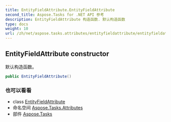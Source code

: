 ```yaml
---
title: EntityFieldAttribute.EntityFieldAttribute
second_title: Aspose.Tasks for .NET API 参考
description: EntityFieldAttribute 构造函数. 默认构造函数
type: docs
weight: 10
url: /zh/net/aspose.tasks.attributes/entityfieldattribute/entityfieldattribute/
---
```

## EntityFieldAttribute constructor

默认构造函数。

```csharp
public EntityFieldAttribute()
```

### 也可以看看

* class [EntityFieldAttribute](../)
* 命名空间 [Aspose.Tasks.Attributes](../../entityfieldattribute/)
* 部件 [Aspose.Tasks](../../../)


